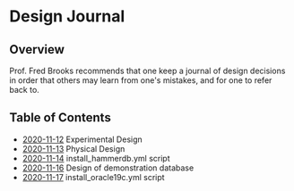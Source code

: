 Design Journal
==============

Overview
--------

Prof. Fred Brooks recommends that one keep a journal of design decisions in order that others may learn from one's mistakes, and for one to refer back to.

Table of Contents
-----------------

- [2020-11-12](https://github.com/dfhawthorne/demos/blob/master/resource_manager_thruput/design_journal/2020_11_12.md) Experimental Design
- [2020-11-13](https://github.com/dfhawthorne/demos/blob/master/resource_manager_thruput/design_journal/2020_11_13.md) Physical Design
- [2020-11-14](https://github.com/dfhawthorne/demos/blob/master/resource_manager_thruput/design_journal/2020_11_14.md) install_hammerdb.yml script
- [2020-11-16](https://github.com/dfhawthorne/demos/blob/master/resource_manager_thruput/design_journal/2020_11_16.md) Design of demonstration database
- [2020-11-17](https://github.com/dfhawthorne/demos/blob/master/resource_manager_thruput/design_journal/2020_11_17.md) install_oracle19c.yml script


